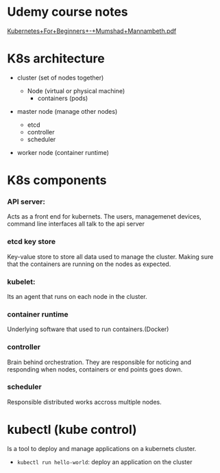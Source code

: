 # Udemy course notes

[Kubernetes+For+Beginners+-+Mumshad+Mannambeth.pdf](https://github.com/kisstamasj/documents/files/9926473/Kubernetes%2BFor%2BBeginners%2B-%2BMumshad%2BMannambeth.pdf)

# K8s architecture

- cluster (set of nodes together)
  - Node (virtual or physical machine)
    - containers (pods)

- master node (manage other nodes)
  - etcd
  - controller
  - scheduler
- worker node (container runtime)

# K8s components

### API server: 
Acts as a front end for kubernets. The users, managemenet devices, command line interfaces all talk to the api server

### etcd key store
Key-value store to store all data used to manage the cluster. Making sure that the containers are running on the nodes as expected.

### kubelet:
Its an agent that runs on each node in the cluster.

### container runtime
Underlying software that used to run containers.(Docker)

### controller
Brain behind orchestration. They are responsible for noticing and responding when nodes, containers or end points goes down.

### scheduler
Responsible distributed works accross multiple nodes.

# kubectl (kube control)
Is a tool to deploy and manage applications on a kubernets cluster.

- ```kubectl run hello-world```: deploy an application on the cluster
